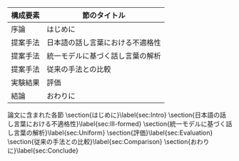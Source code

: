 構成要素 | 節のタイトル
 --- | --- 
序論 | はじめに
提案手法 | 日本語の話し言葉における不適格性
提案手法 | 統一モデルに基づく話し言葉の解析
提案手法 | 従来の手法との比較
実験結果 | 評価
結論 | おわりに

論文に含まれた各節
\section{はじめに}\label{sec:Intro}
\section{日本語の話し言葉における不適格性}\label{sec:Ill-formed}
\section{統一モデルに基づく話し言葉の解析}\label{sec:Uniform}
\section{評価}\label{sec:Evaluation}
\section{従来の手法との比較}\label{sec:Comparison}
\section{おわりに}\label{sec:Conclude}
